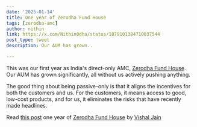 ```yaml
---
date: '2025-01-14'
title: One year of Zerodha Fund House
tags: [zerodha-amc]
author: nithin
link: https://x.com/Nithin0dha/status/1879101384710037544
post_type: tweet
description: Our AUM has grown..

---
```

This was our first year as India's direct-only AMC, [Zerodha Fund House](https://x.com/ZerodhaAMC). Our AUM has grown significantly, all without us actively pushing anything. 

The good thing about being passive-only is that it aligns the incentives for both the customers and us. For the customers, it means access to good, low-cost products, and for us, it eliminates the risks that have recently made headlines.

Read [this post](https://zerodha.com/z-connect/business-updates/one-year-of-zerodha-fund-house) one year of [Zerodha Fund House](https://x.com/ZerodhaAMC) by [Vishal Jain](https://x.com/vishaljain2510)
